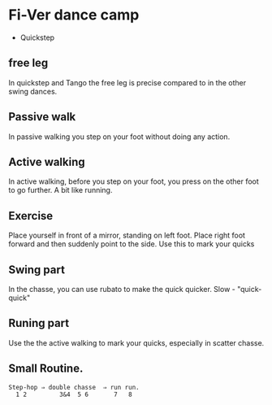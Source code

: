 # Fi-Ver dance camp

* Quickstep

## free leg

In quickstep and Tango the free leg is precise compared to in the other swing dances.

## Passive walk

In passive walking you step on your foot without doing any action.

## Active walking

In active walking, before you step on your foot, you press on the other foot to go further.
A bit like running.

## Exercise

Place yourself in front of a mirror, standing on left foot. Place right foot forward and then suddenly point to the side.
Use this to mark your quicks

## Swing part

In the chasse, you can use rubato to make the quick quicker.
Slow - "quick-quick"

## Runing part

Use the the active walking to mark your quicks, especially in scatter chasse.

## Small Routine.

```
Step-hop ⇒ double chasse  ⇒ run run.
  1 2         3&4  5 6       7   8
```
